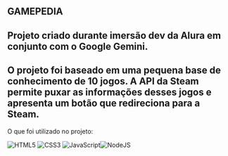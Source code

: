 ## GAMEPEDIA

Projeto criado durante imersão dev da Alura em conjunto com o Google Gemini.
-
O projeto foi baseado em uma pequena base de conhecimento de 10 jogos. A API da Steam permite puxar as informações desses jogos e apresenta um botão que redireciona para a Steam.
-
O que foi utilizado no projeto:

![HTML5](https://img.shields.io/badge/HTML5-E34F26?style=for-the-badge&logo=html5&logoColor=white)
![CSS3](https://img.shields.io/badge/CSS3-1572B6?style=for-the-badge&logo=css3&logoColor=white)
![JavaScript](https://img.shields.io/badge/JavaScript-F7DF1E?style=for-the-badge&logo=javascript&logoColor=black)![NodeJS](https://img.shields.io/badge/node.js-6DA55F?style=for-the-badge&logo=node.js&logoColor=white)
